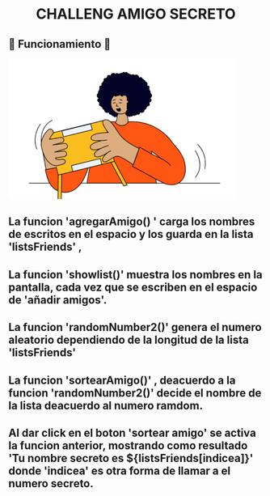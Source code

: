 

<h1 align='center' > CHALLENG AMIGO SECRETO	 </h1>


## &#x1f436; Funcionamiento  &#x1f436;

![Logo de mi proyecto](assets/amigo-secreto.png)

## La funcion  'agregarAmigo() ' carga los nombres de escritos en el espacio y los guarda en la lista 'listsFriends' , 

## La funcion 'showlist()' muestra los nombres en la pantalla, cada vez que se escriben en el espacio de 'añadir amigos'.
		
## La funcion 'randomNumber2()' genera el numero aleatorio dependiendo de la longitud de la lista 'listsFriends'

## La funcion 'sortearAmigo()' , deacuerdo a la funcion 'randomNumber2()' decide el nombre de la lista deacuerdo al numero ramdom.  

## Al dar click en el boton 'sortear amigo' se activa la funcion anterior, mostrando como resultado 'Tu nombre secreto es ${listsFriends[indicea]}' donde 'indicea' es otra forma de llamar a el numero secreto.